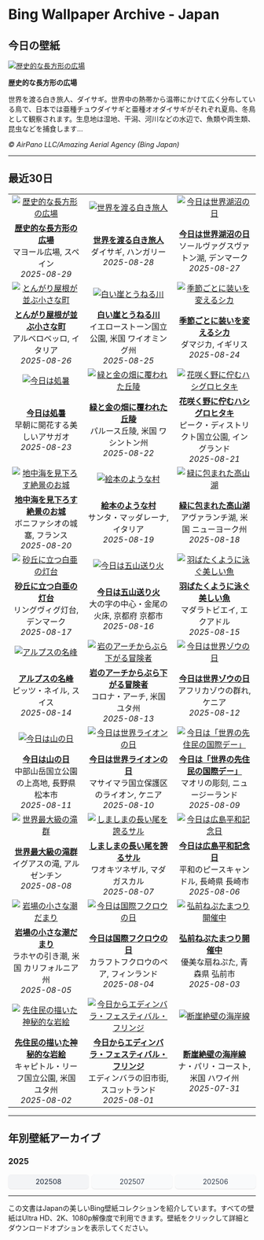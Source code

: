 # Bing Wallpaper Archive - Japan

## 今日の壁紙

[![歴史的な長方形の広場](https://www.bing.com/th?id=OHR.PlazaMayor_JA-JP5661212297_UHD.jpg&pid=hp&w=2560)](https://bing.codexun.com/jp/detail/20250829)

**歴史的な長方形の広場**

世界を渡る白き旅人、ダイサギ。世界中の熱帯から温帯にかけて広く分布している鳥で、日本では亜種チュウダイサギと亜種オオダイサギがそれぞれ夏鳥、冬鳥として観察されます。生息地は湿地、干潟、河川などの水辺で、魚類や両生類、昆虫などを捕食します…

*© AirPano LLC/Amazing Aerial Agency (Bing Japan)*

---

## 最近30日

| | | |
|:---:|:---:|:---:|
| [![歴史的な長方形の広場](https://www.bing.com/th?id=OHR.PlazaMayor_JA-JP5661212297_UHD.jpg&pid=hp&w=2560)](https://bing.codexun.com/jp/detail/20250829) | [![世界を渡る白き旅人](https://www.bing.com/th?id=OHR.WhiteEgret_JA-JP5628214526_UHD.jpg&pid=hp&w=2560)](https://bing.codexun.com/jp/detail/20250828) | [![今日は世界湖沼の日](https://www.bing.com/th?id=OHR.FaroeLake_JA-JP5563873968_UHD.jpg&pid=hp&w=2560)](https://bing.codexun.com/jp/detail/20250827) | 
| **[歴史的な長方形の広場](https://bing.codexun.com/jp/detail/20250829)**<br>マヨール広場, スペイン<br>*2025-08-29* | **[世界を渡る白き旅人](https://bing.codexun.com/jp/detail/20250828)**<br>ダイサギ, ハンガリー<br>*2025-08-28* | **[今日は世界湖沼の日](https://bing.codexun.com/jp/detail/20250827)**<br>ソールヴァグスヴァトン湖, デンマーク<br>*2025-08-27* | 
| [![とんがり屋根が並ぶ小さな町](https://www.bing.com/th?id=OHR.TrulliHouses_JA-JP5521004094_UHD.jpg&pid=hp&w=2560)](https://bing.codexun.com/jp/detail/20250826) | [![白い崖とうねる川](https://www.bing.com/th?id=OHR.YellowstoneRiver_JA-JP5485264478_UHD.jpg&pid=hp&w=2560)](https://bing.codexun.com/jp/detail/20250825) | [![季節ごとに装いを変えるシカ](https://www.bing.com/th?id=OHR.CervusDama_JA-JP5457977522_UHD.jpg&pid=hp&w=2560)](https://bing.codexun.com/jp/detail/20250824) | 
| **[とんがり屋根が並ぶ小さな町](https://bing.codexun.com/jp/detail/20250826)**<br>アルベロベッロ, イタリア<br>*2025-08-26* | **[白い崖とうねる川](https://bing.codexun.com/jp/detail/20250825)**<br>イエローストーン国立公園, 米国 ワイオミング州<br>*2025-08-25* | **[季節ごとに装いを変えるシカ](https://bing.codexun.com/jp/detail/20250824)**<br>ダマジカ, イギリス<br>*2025-08-24* | 
| [![今日は処暑](https://www.bing.com/th?id=OHR.Morningglory2025_JA-JP5429610056_UHD.jpg&pid=hp&w=2560)](https://bing.codexun.com/jp/detail/20250823) | [![緑と金の畑に覆われた丘陵](https://www.bing.com/th?id=OHR.PalouseWA_JA-JP5363056424_UHD.jpg&pid=hp&w=2560)](https://bing.codexun.com/jp/detail/20250822) | [![花咲く野に佇むハシグロヒタキ](https://www.bing.com/th?id=OHR.WheatearBird_JA-JP4532304114_UHD.jpg&pid=hp&w=2560)](https://bing.codexun.com/jp/detail/20250821) | 
| **[今日は処暑](https://bing.codexun.com/jp/detail/20250823)**<br>早朝に開花する美しいアサガオ<br>*2025-08-23* | **[緑と金の畑に覆われた丘陵](https://bing.codexun.com/jp/detail/20250822)**<br>パルース丘陵, 米国 ワシントン州<br>*2025-08-22* | **[花咲く野に佇むハシグロヒタキ](https://bing.codexun.com/jp/detail/20250821)**<br>ピーク・ディストリクト国立公園, イングランド<br>*2025-08-21* | 
| [![地中海を見下ろす絶景のお城](https://www.bing.com/th?id=OHR.CitadelBonifacio_JA-JP4122292062_UHD.jpg&pid=hp&w=2560)](https://bing.codexun.com/jp/detail/20250820) | [![絵本のような村](https://www.bing.com/th?id=OHR.SantaMaddalena_JA-JP3939499195_UHD.jpg&pid=hp&w=2560)](https://bing.codexun.com/jp/detail/20250819) | [![緑に包まれた高山湖](https://www.bing.com/th?id=OHR.AvalancheLake_JA-JP3739900372_UHD.jpg&pid=hp&w=2560)](https://bing.codexun.com/jp/detail/20250818) | 
| **[地中海を見下ろす絶景のお城](https://bing.codexun.com/jp/detail/20250820)**<br>ボニファシオの城塞, フランス<br>*2025-08-20* | **[絵本のような村](https://bing.codexun.com/jp/detail/20250819)**<br>サンタ・マッダレーナ, イタリア<br>*2025-08-19* | **[緑に包まれた高山湖](https://bing.codexun.com/jp/detail/20250818)**<br>アヴァランチ湖, 米国 ニューヨーク州<br>*2025-08-18* | 
| [![砂丘に立つ白亜の灯台](https://www.bing.com/th?id=OHR.LyngvigLighthouse_JA-JP3502925142_UHD.jpg&pid=hp&w=2560)](https://bing.codexun.com/jp/detail/20250817) | [![今日は五山送り火](https://www.bing.com/th?id=OHR.Okuribi2025_JA-JP4621795615_UHD.jpg&pid=hp&w=2560)](https://bing.codexun.com/jp/detail/20250816) | [![羽ばたくように泳ぐ美しい魚](https://www.bing.com/th?id=OHR.SpottedEagleRay_JA-JP3008170568_UHD.jpg&pid=hp&w=2560)](https://bing.codexun.com/jp/detail/20250815) | 
| **[砂丘に立つ白亜の灯台](https://bing.codexun.com/jp/detail/20250817)**<br>リングヴィグ灯台, デンマーク<br>*2025-08-17* | **[今日は五山送り火](https://bing.codexun.com/jp/detail/20250816)**<br>大の字の中心・金尾の火床, 京都府 京都市<br>*2025-08-16* | **[羽ばたくように泳ぐ美しい魚](https://bing.codexun.com/jp/detail/20250815)**<br>マダラトビエイ, エクアドル<br>*2025-08-15* | 
| [![アルプスの名峰](https://www.bing.com/th?id=OHR.PizNairPeak_JA-JP2425115607_UHD.jpg&pid=hp&w=2560)](https://bing.codexun.com/jp/detail/20250814) | [![岩のアーチからぶら下がる冒険者](https://www.bing.com/th?id=OHR.CoronaArch_JA-JP2223848865_UHD.jpg&pid=hp&w=2560)](https://bing.codexun.com/jp/detail/20250813) | [![今日は世界ゾウの日](https://www.bing.com/th?id=OHR.KenyaElephants_JA-JP2052759218_UHD.jpg&pid=hp&w=2560)](https://bing.codexun.com/jp/detail/20250812) | 
| **[アルプスの名峰](https://bing.codexun.com/jp/detail/20250814)**<br>ピッツ・ネイル, スイス<br>*2025-08-14* | **[岩のアーチからぶら下がる冒険者](https://bing.codexun.com/jp/detail/20250813)**<br>コロナ・アーチ, 米国 ユタ州<br>*2025-08-13* | **[今日は世界ゾウの日](https://bing.codexun.com/jp/detail/20250812)**<br>アフリカゾウの群れ, ケニア<br>*2025-08-12* | 
| [![今日は山の日](https://www.bing.com/th?id=OHR.MountainDay2025_JA-JP4443243001_UHD.jpg&pid=hp&w=2560)](https://bing.codexun.com/jp/detail/20250811) | [![今日は世界ライオンの日](https://www.bing.com/th?id=OHR.LionessKenya_JA-JP1487330341_UHD.jpg&pid=hp&w=2560)](https://bing.codexun.com/jp/detail/20250810) | [![今日は「世界の先住民の国際デー」](https://www.bing.com/th?id=OHR.MaoriRock_JA-JP1260630406_UHD.jpg&pid=hp&w=2560)](https://bing.codexun.com/jp/detail/20250809) | 
| **[今日は山の日](https://bing.codexun.com/jp/detail/20250811)**<br>中部山岳国立公園の上高地, 長野県 松本市<br>*2025-08-11* | **[今日は世界ライオンの日](https://bing.codexun.com/jp/detail/20250810)**<br>マサイマラ国立保護区のライオン, ケニア<br>*2025-08-10* | **[今日は「世界の先住民の国際デー」](https://bing.codexun.com/jp/detail/20250809)**<br>マオリの彫刻, ニュージーランド<br>*2025-08-09* | 
| [![世界最大級の滝群](https://www.bing.com/th?id=OHR.IguazuArgentina_JA-JP1040777979_UHD.jpg&pid=hp&w=2560)](https://bing.codexun.com/jp/detail/20250808) | [![しましまの長い尾を誇るサル](https://www.bing.com/th?id=OHR.BabyLemur_JA-JP3588561100_UHD.jpg&pid=hp&w=2560)](https://bing.codexun.com/jp/detail/20250807) | [![今日は広島平和記念日](https://www.bing.com/th?id=OHR.HiroshimaPeace2025_JA-JP3351733972_UHD.jpg&pid=hp&w=2560)](https://bing.codexun.com/jp/detail/20250806) | 
| **[世界最大級の滝群](https://bing.codexun.com/jp/detail/20250808)**<br>イグアスの滝, アルゼンチン<br>*2025-08-08* | **[しましまの長い尾を誇るサル](https://bing.codexun.com/jp/detail/20250807)**<br>ワオキツネザル, マダガスカル<br>*2025-08-07* | **[今日は広島平和記念日](https://bing.codexun.com/jp/detail/20250806)**<br>平和のピースキャンドル, 長崎県 長崎市<br>*2025-08-06* | 
| [![岩場の小さな潮だまり](https://www.bing.com/th?id=OHR.CaliforniaTidepool_JA-JP3202345029_UHD.jpg&pid=hp&w=2560)](https://bing.codexun.com/jp/detail/20250805) | [![今日は国際フクロウの日](https://www.bing.com/th?id=OHR.LaplandOwl_JA-JP2701506191_UHD.jpg&pid=hp&w=2560)](https://bing.codexun.com/jp/detail/20250804) | [![弘前ねぷたまつり開催中](https://www.bing.com/th?id=OHR.HirosakiNeputaFestival2025_JA-JP2869487998_UHD.jpg&pid=hp&w=2560)](https://bing.codexun.com/jp/detail/20250803) | 
| **[岩場の小さな潮だまり](https://bing.codexun.com/jp/detail/20250805)**<br>ラホヤの引き潮, 米国 カリフォルニア州<br>*2025-08-05* | **[今日は国際フクロウの日](https://bing.codexun.com/jp/detail/20250804)**<br>カラフトフクロウのペア, フィンランド<br>*2025-08-04* | **[弘前ねぷたまつり開催中](https://bing.codexun.com/jp/detail/20250803)**<br>優美な扇ねぷた, 青森県 弘前市<br>*2025-08-03* | 
| [![先住民の描いた神秘的な岩絵](https://www.bing.com/th?id=OHR.FruitaPetroglyphs_JA-JP2199593329_UHD.jpg&pid=hp&w=2560)](https://bing.codexun.com/jp/detail/20250802) | [![今日からエディンバラ・フェスティバル・フリンジ](https://www.bing.com/th?id=OHR.EdinburghFringe_JA-JP2026368495_UHD.jpg&pid=hp&w=2560)](https://bing.codexun.com/jp/detail/20250801) | [![断崖絶壁の海岸線](https://www.bing.com/th?id=OHR.NaPaliKauai_JA-JP1764842674_UHD.jpg&pid=hp&w=2560)](https://bing.codexun.com/jp/detail/20250731) | 
| **[先住民の描いた神秘的な岩絵](https://bing.codexun.com/jp/detail/20250802)**<br>キャピトル・リーフ国立公園, 米国 ユタ州<br>*2025-08-02* | **[今日からエディンバラ・フェスティバル・フリンジ](https://bing.codexun.com/jp/detail/20250801)**<br>エディンバラの旧市街, スコットランド<br>*2025-08-01* | **[断崖絶壁の海岸線](https://bing.codexun.com/jp/detail/20250731)**<br>ナ・パリ・コースト, 米国 ハワイ州<br>*2025-07-31* | 


---

## 年別壁紙アーカイブ

### 2025
<div style="display: grid; grid-template-columns: repeat(auto-fit, minmax(80px, 1fr)); gap: 6px; margin: 12px 0;">
<a href="https://bing.codexun.com/jp/archive/202508" style="padding: 6px 12px; font-size: 14px; border-radius: 6px; box-shadow: 0 1px 2px rgba(0,0,0,0.1); background-color: #f3f4f6; color: #374151; text-decoration: none; text-align: center; transition: background-color 0.2s ease; font-weight: 500;">202508</a>
<a href="https://bing.codexun.com/jp/archive/202507" style="padding: 6px 12px; font-size: 14px; border-radius: 6px; box-shadow: 0 1px 2px rgba(0,0,0,0.1); background-color: #f9fafb; color: #374151; text-decoration: none; text-align: center; transition: background-color 0.2s ease;">202507</a>
<a href="https://bing.codexun.com/jp/archive/202506" style="padding: 6px 12px; font-size: 14px; border-radius: 6px; box-shadow: 0 1px 2px rgba(0,0,0,0.1); background-color: #f9fafb; color: #374151; text-decoration: none; text-align: center; transition: background-color 0.2s ease;">202506</a>
</div>



---

この文書はJapanの美しいBing壁紙コレクションを紹介しています。すべての壁紙はUltra HD、2K、1080p解像度で利用できます。壁紙をクリックして詳細とダウンロードオプションを表示してください。
